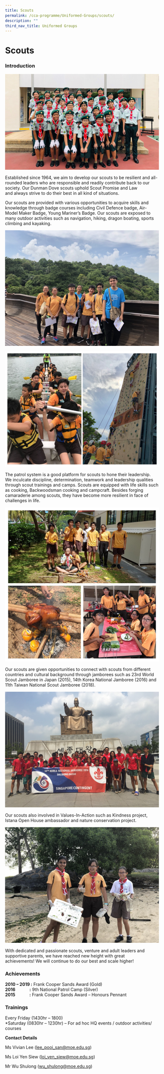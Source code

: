 ```yaml
---
title: Scouts
permalink: /cca-programme/Uniformed-Groups/scouts/
description: ""
third_nav_title: Uniformed Groups
---
```

# Scouts
### Introduction


![](/images/Student%20Development%20Programme/CCA%20Programme/Uniformed%20Groups/Scouts/File1.jpg)

Established since 1964, we aim to develop our scouts to be resilient and all-rounded leaders who are responsible and readily contribute back to our society. Our Dunman Dove scouts uphold Scout Promise and Law and always strive to do their best in all kind of situations.   

Our scouts are provided with various opportunities to acquire skills and knowledge through badge courses including Civil Defence badge, Air-Model Maker Badge, Young Mariner’s Badge. Our scouts are exposed to many outdoor activities such as navigation, hiking, dragon boating, sports climbing and kayaking.

![](/images/Student%20Development%20Programme/CCA%20Programme/Uniformed%20Groups/Scouts/File2.jpg)

![](/images/Student%20Development%20Programme/CCA%20Programme/Uniformed%20Groups/Scouts/File3.jpg)

The patrol system is a good platform for scouts to hone their leadership.  We inculcate discipline, determination, teamwork and leadership qualities through scout trainings and camps. Scouts are equipped with life skills such as cooking, Backwoodsman cooking and campcraft. Besides forging camaraderie among scouts, they have become more resilient in face of challenges in life.

![](/images/Student%20Development%20Programme/CCA%20Programme/Uniformed%20Groups/Scouts/File4.jpg)

Our scouts are given opportunities to connect with scouts from different countries and cultural background through jamborees such as 23rd World Scout Jamboree in Japan (2015), 14th Korea National Jamboree (2016) and 11th Taiwan National Scout Jamboree (2018).

![](/images/Student%20Development%20Programme/CCA%20Programme/Uniformed%20Groups/Scouts/File5.jpg)

Our scouts also involved in Values-In-Action such as Kindness project, Istana Open House ambassador and nature conservation project.

![](/images/Student%20Development%20Programme/CCA%20Programme/Uniformed%20Groups/Scouts/File6.jpg)

With dedicated and passionate scouts, venture and adult leaders and supportive parents, we have reached new height with great achievements! We will continue to do our best and scale higher!

### Achievements

**2010 – 2019 :** Frank Cooper Sands Award (Gold)  
**2016              :** 9th National Patrol Camp (Silver)  
**2015              :** Frank Cooper Sands Award – Honours Pennant


### Trainings

Every Friday (1430hr – 1800)      
\*Saturday (0830hr – 1230hr) – For ad hoc HQ events / outdoor activities/ courses

  
**Contact Details**  
  
Ms Vivian Lee ([lee\_pooi\_san@moe.edu.sg](mailto:lee_pooi_san@moe.edu.sg))  
  
Ms Loi Yen Siew ([loi\_yen\_siew@moe.edu.sg](mailto:loi_yen_siew@moe.edu.sg))  
  
Mr Wu Shulong ([wu\_shulong@moe.edu.sg](mailto:wu_shulong@moe.edu.sg))